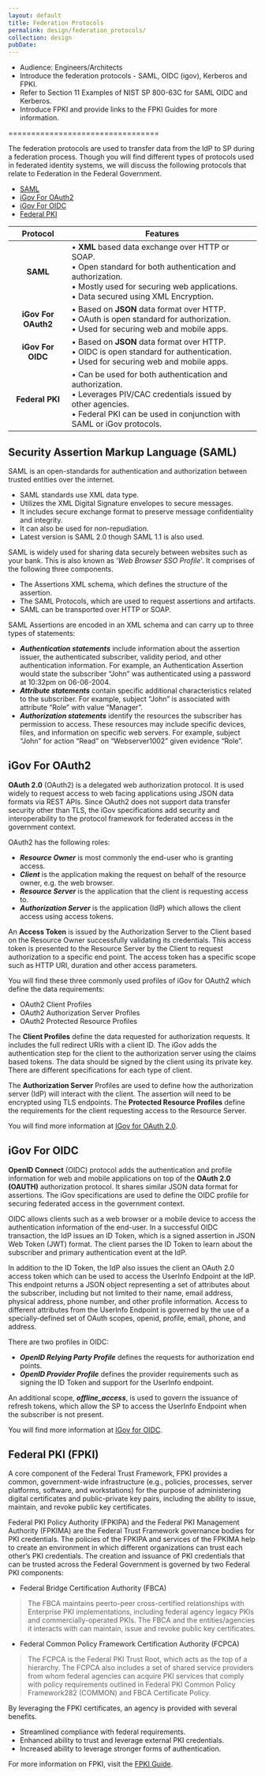 ```yaml
---
layout: default
title: Federation Protocols
permalink: design/federation_protocols/
collection: design
pubDate: 
---
```


- Audience: Engineers/Architects
- Introduce the federation protocols - SAML, OIDC (igov), Kerberos and FPKI.
- Refer to Section 11 Examples of NIST SP 800-63C for SAML OIDC and Kerberos.
- Introduce FPKI and provide links to the FPKI Guides for more information.

=================================

The federation protocols are used to transfer data from the IdP to SP during a federation process. Though you will find different types of protocols used in federated identity systems, we will discuss the following protocols that relate to Federation in the Federal Government.

- [SAML](#security-assertion-markup-language-saml)
- [iGov For OAuth2](#igov-for-oauth2)
- [iGov For OIDC](#igov-for-oidc)
- [Federal PKI](#federal-pki-fpki)

| <center>Protocol</center> | <center>Features</center> |
|:---------------------------------------:|-------------------------------|
| **SAML** | • **XML** based data exchange over HTTP or SOAP. <br/> • Open standard for both authentication and authorization. <br/> • Mostly used for securing web applications. <br/> • Data secured using XML Encryption. |
| **iGov For OAuth2** | • Based on **JSON** data format over HTTP. <br/> • OAuth is open standard for authorization. <br/> • Used for securing web and mobile apps. |
| **iGov For OIDC** | • Based on **JSON** data format over HTTP. <br/> • OIDC is open standard for authentication. <br/> • Used for securing web and mobile apps. |
| **Federal PKI** | • Can be used for both authentication and authorization. <br/>• Leverages PIV/CAC credentials issued by other agencies. <br/>• Federal PKI can be used in conjunction with SAML or iGov protocols. |

## Security Assertion Markup Language (SAML)

SAML is an open-standards for authentication and authorization between trusted entities over the internet.

- SAML standards use XML data type.
- Utilizes the XML Digital Signature envelopes to secure messages.
- It includes secure exchange format to preserve message confidentiality and integrity.
- It can also be used for non-repudiation.
- Latest version is SAML 2.0 though SAML 1.1 is also used. 

SAML is widely used for sharing data securely between websites such as your bank. This is also known as '_Web Browser SSO Profile_'. It comprises of the following three components.

- The Assertions XML schema, which defines the structure of the assertion.
- The SAML Protocols, which are used to request assertions and artifacts.
- SAML can be transported over HTTP or SOAP.

SAML Assertions are encoded in an XML schema and can carry up to three types of statements:

- **_Authentication statements_** include information about the assertion issuer, the authenticated subscriber, validity period, and other authentication information. For example, an Authentication Assertion would state the subscriber “John” was authenticated using a password at 10:32pm on 06-06-2004.
- **_Attribute statements_** contain specific additional characteristics related to the subscriber. For example, subject “John” is associated with attribute “Role” with value “Manager”.
- **_Authorization statements_** identify the resources the subscriber has permission to access. These resources may include specific devices, files, and information on specific web servers. For example, subject “John” for action “Read” on “Webserver1002” given evidence “Role”.

## iGov For OAuth2

**OAuth 2.0** (OAuth2) is a delegated web authorization protocol. It is used widely to request access to web facing applications using JSON data formats via REST APIs. Since OAuth2 does not support data transfer security other than TLS, the iGov specifications add security and interoperability to the protocol framework for federated access in the government context.

OAuth2 has the following roles:
- **_Resource Owner_** is most commonly the end-user who is granting access.
- **_Client_** is the application making the request on behalf of the resource owner, e.g. the web browser.
- **_Resource Server_** is the application that the client is requesting access to.
- **_Authorization Server_** is the application (IdP) which allows the client access using access tokens.

An **Access Token** is issued by the Authorization Server to the Client based on the Resource Owner successfully validating its credentials. This access token is presented to the Resource Server by the Client to request authorization to a specific end point. The access token has a specific scope such as HTTP URI, duration and other access parameters.

You will find these three commonly used profiles of iGov for OAuth2 which define the data requirements:
- OAuth2 Client Profiles
- OAuth2 Authorization Server Profiles
- OAuth2 Protected Resource Profiles

The **Client Profiles** define the data requested for authorization requests. It includes the full redirect URIs with a client ID. The iGov adds the authentication step for the client to the authorization server using the claims based tokens. The data should be signed by the client using its private key. There are different specifications for each type of client.

The **Authorization Server** Profiles are used to define how the authorization server (IdP) will interact with the client. The assertion will need to be encrypted using TLS endpoints. The **Protected Resource Profiles** define the requirements for the client requesting access to the Resource Server.

You will find more information at [IGov for OAuth 2.0](http://openid.net/specs/openid-igov-oauth2-1_0-02.html).

## iGov For OIDC

**OpenID Connect** (OIDC) protocol adds the authentication and profile information for web and mobile applications on top of the **OAuth 2.0 (OAUTH)** authorization protocol. It shares similar JSON data format for assertions. The iGov specifications are used to define the OIDC profile for securing federated access in the government context.

OIDC allows clients such as a web browser or a mobile device to access the authentication information of the end-user. In a successful OIDC transaction, the IdP issues an ID Token, which is a signed assertion in JSON Web Token (JWT) format. The client parses the ID Token to learn about the subscriber and primary authentication event at the IdP. 

In addition to the ID Token, the IdP also issues the client an OAuth 2.0 access token which can be used to access the UserInfo Endpoint at the IdP. This endpoint returns a JSON object representing a set of attributes about the subscriber, including but not limited to their name, email address, physical address, phone number, and other profile information. Access to different attributes from the UserInfo Endpoint is governed by the use of a specially-defined set of OAuth scopes, openid, profile, email, phone, and address.

There are two profiles in OIDC:
- **_OpenID Relying Party Profile_** defines the requests for authorization end points.
- **_OpenID Provider Profile_** defines the provider requirements such as signing the ID Token and support for the UserInfo endpoint.

An additional scope, **_offline_access_**, is used to govern the issuance of refresh tokens, which allow the SP to access the UserInfo Endpoint when the subscriber is not present. 

You will find more information at [IGov for OIDC](http://openid.net/specs/openid-igov-openid-connect-1_0-02.html).

## Federal PKI (FPKI)

A core component of the Federal Trust Framework, FPKI provides a common, government-wide infrastructure (e.g., policies, processes, server platforms, software, and workstations) for the purpose of administering digital certificates and public-private key pairs, including the ability to issue, maintain, and revoke public key certificates. 

Federal PKI Policy Authority (FPKIPA) and the Federal PKI Management Authority (FPKIMA) are the 
Federal Trust Framework governance bodies for PKI credentials. The policies of the FPKIPA and 
services of the FPKIMA help to create an environment in which different organizations can 
trust each other‘s PKI credentials. The creation and issuance of PKI credentials that can be trusted
across the Federal Government is governed by two Federal PKI components:

- Federal Bridge Certification Authority (FBCA)
> The FBCA maintains peerto-peer cross-certified relationships with Enterprise PKI implementations, including
federal agency legacy PKIs and commercially-operated PKIs. The FBCA and the entities/agencies it interacts 
with can maintain, issue and revoke public key certificates.

- Federal Common Policy Framework Certification Authority (FCPCA)
> The FCPCA is the Federal PKI Trust Root, which acts as the top of a hierarchy. The FCPCA also includes a
set of shared service providers from whom federal agencies can acquire PKI services that
comply with policy requirements outlined in Federal PKI Common Policy Framework282
(COMMON) and FBCA Certificate Policy.

By leveraging the FPKI certificates, an agency is provided with several benefits.
- Streamlined compliance with federal requirements.
- Enhanced ability to trust and leverage external PKI credentials.
- Increased ability to leverage stronger forms of authentication.

For more information on FPKI, visit the [FPKI Guide](https://fpki.idmanagement.gov).






































